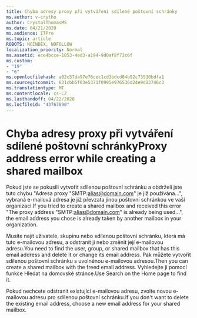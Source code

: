 ```yaml
---
title: Chyba adresy proxy při vytváření sdílené poštovní schránky
ms.author: v-crytho
author: CrystalThomasMS
ms.date: 04/21/2020
ms.audience: ITPro
ms.topic: article
ROBOTS: NOINDEX, NOFOLLOW
localization_priority: Normal
ms.assetid: ece4bcce-1053-4ed3-a194-9d0af8f73c6f
ms.custom:
- "19"
- "6"
ms.openlocfilehash: a02c57da97e76cec1cd3bdcd84b92c73530bdfa1
ms.sourcegitcommit: 631cbb5f03e5371f0995e976536d24e9d13746c3
ms.translationtype: MT
ms.contentlocale: cs-CZ
ms.lasthandoff: 04/22/2020
ms.locfileid: "43767890"
---
```

# <a name="proxy-address-error-while-creating-a-shared-mailbox"></a><span data-ttu-id="bfa12-102">Chyba adresy proxy při vytváření sdílené poštovní schránky</span><span class="sxs-lookup"><span data-stu-id="bfa12-102">Proxy address error while creating a shared mailbox</span></span>

<span data-ttu-id="bfa12-103">Pokud jste se pokusili vytvořit sdílenou poštovní schránku a obdrželi jste tuto chybu "Adresa proxy "SMTP:alias@domain.com" je již používána...", vybraná e-mailová adresa je již převzata jinou poštovní schránkou ve vaší organizaci.</span><span class="sxs-lookup"><span data-stu-id="bfa12-103">If you tried to create a shared mailbox and received this error "The proxy address "SMTP:alias@domain.com" is already being used…", the email address you chose is already taken by another mailbox in your organization.</span></span>
  
<span data-ttu-id="bfa12-104">Musíte najít uživatele, skupinu nebo sdílenou poštovní schránku, která má tuto e-mailovou adresu, a odstranit ji nebo změnit její e-mailovou adresu.</span><span class="sxs-lookup"><span data-stu-id="bfa12-104">You need to find the user, group, or shared mailbox that has this email address and delete it or change its email address.</span></span> <span data-ttu-id="bfa12-105">Pak můžete vytvořit sdílenou poštovní schránku s uvolněnou e-mailovou adresou.</span><span class="sxs-lookup"><span data-stu-id="bfa12-105">Then you can create a shared mailbox with the freed email address.</span></span> <span data-ttu-id="bfa12-106">Vyhledejte ji pomocí funkce Hledat na domovské stránce.</span><span class="sxs-lookup"><span data-stu-id="bfa12-106">Use Search on the Home page to find it.</span></span>
  
<span data-ttu-id="bfa12-107">Pokud nechcete odstranit existující e-mailovou adresu, zvolte novou e-mailovou adresu pro sdílenou poštovní schránku.</span><span class="sxs-lookup"><span data-stu-id="bfa12-107">If you don't want to delete the existing email address, choose a new email address for your shared mailbox.</span></span>
  